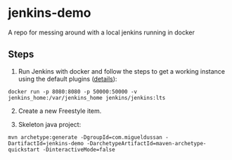 # jenkins-demo
A repo for messing around with a local jenkins running in docker

## Steps

1) Run Jenkins with docker and follow the steps to get a working instance using the default plugins ([details](https://github.com/jenkinsci/docker/blob/master/README.md)):
````
docker run -p 8080:8080 -p 50000:50000 -v jenkins_home:/var/jenkins_home jenkins/jenkins:lts
````

2) Create a new Freestyle item.

3) Skeleton java project:
````
mvn archetype:generate -DgroupId=com.migueldussan -DartifactId=jenkins-demo -DarchetypeArtifactId=maven-archetype-quickstart -DinteractiveMode=false
````
